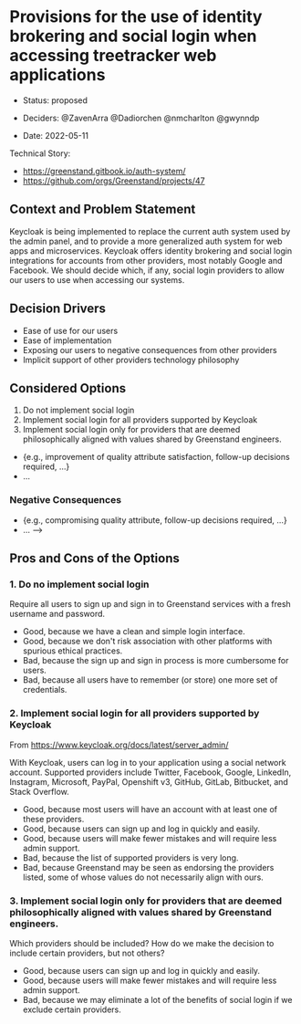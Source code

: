 # Provisions for the use of identity brokering and social login when accessing treetracker web applications

* Status: proposed 
<!-- {proposed | rejected | accepted | deprecated | … | superseded by [ADR-0005](0005-example.md)} --> <!-- optional -->
* Deciders: @ZavenArra @Dadiorchen @nmcharlton @gwynndp
<!-- Find deciders here: https://github.com/orgs/Greenstand/people  -->
* Date: 2022-05-11

Technical Story: 
* https://greenstand.gitbook.io/auth-system/
* https://github.com/orgs/Greenstand/projects/47

## Context and Problem Statement

Keycloak is being implemented to replace the current auth system used by the admin panel, and to provide a more generalized auth system for web apps and microservices.  Keycloak offers identity brokering and social login integrations for accounts from other providers, most notably Google and Facebook.  We should decide which, if any, social login providers to allow our users to use when accessing our systems.

## Decision Drivers <!-- optional -->

* Ease of use for our users
* Ease of implementation
* Exposing our users to negative consequences from other providers
* Implicit support of other providers technology philosophy

## Considered Options

1. Do not implement social login
2. Implement social login for all providers supported by Keycloak
3. Implement social login only for providers that are deemed philosophically aligned with values shared by Greenstand engineers.

<!--
## Decision Outcome

Chosen option: "{option 1}", because {justification. e.g., only option, which meets k.o. criterion decision driver | which resolves force {force} | … | comes out best (see below)}.

### Positive Consequences <!-- optional -->

* {e.g., improvement of quality attribute satisfaction, follow-up decisions required, …}
* …

### Negative Consequences <!-- optional -->

* {e.g., compromising quality attribute, follow-up decisions required, …}
* …
-->

## Pros and Cons of the Options <!-- optional -->

### 1. Do no implement social login

Require all users to sign up and sign in to Greenstand services with a fresh username and password.

* Good, because we have a clean and simple login interface.
* Good, because we don't risk association with other platforms with spurious ethical practices.
* Bad, because the sign up and sign in process is more cumbersome for users.
* Bad, because all users have to remember (or store) one more set of credentials.


### 2. Implement social login for all providers supported by Keycloak

From https://www.keycloak.org/docs/latest/server_admin/

With Keycloak, users can log in to your application using a social network account. Supported providers include Twitter, Facebook, Google, LinkedIn, Instagram, Microsoft, PayPal, Openshift v3, GitHub, GitLab, Bitbucket, and Stack Overflow.

* Good, because most users will have an account with at least one of these providers.
* Good, because users can sign up and log in quickly and easily.
* Good, because users will make fewer mistakes and will require less admin support.
* Bad, because the list of supported providers is very long.
* Bad, because Greenstand may be seen as endorsing the providers listed, some of whose values do not necessarily align with ours.

### 3. Implement social login only for providers that are deemed philosophically aligned with values shared by Greenstand engineers.

Which providers should be included?  How do we make the decision to include certain providers, but not others?

* Good, because users can sign up and log in quickly and easily.
* Good, because users will make fewer mistakes and will require less admin support.
* Bad, because we may eliminate a lot of the benefits of social login if we exclude certain providers.

